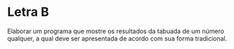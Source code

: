 # Letra B

Elaborar um programa que mostre os resultados da tabuada de um número qualquer, a qual deve ser apresentada de acordo com sua forma tradicional.

